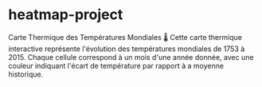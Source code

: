 # heatmap-project
Carte Thermique des Températures Mondiales 🌡️ Cette carte thermique interactive représente l'évolution des températures mondiales de 1753 à 2015. Chaque cellule correspond à un mois d'une année donnée, avec une couleur indiquant l'écart de température par rapport à a moyenne historique.
